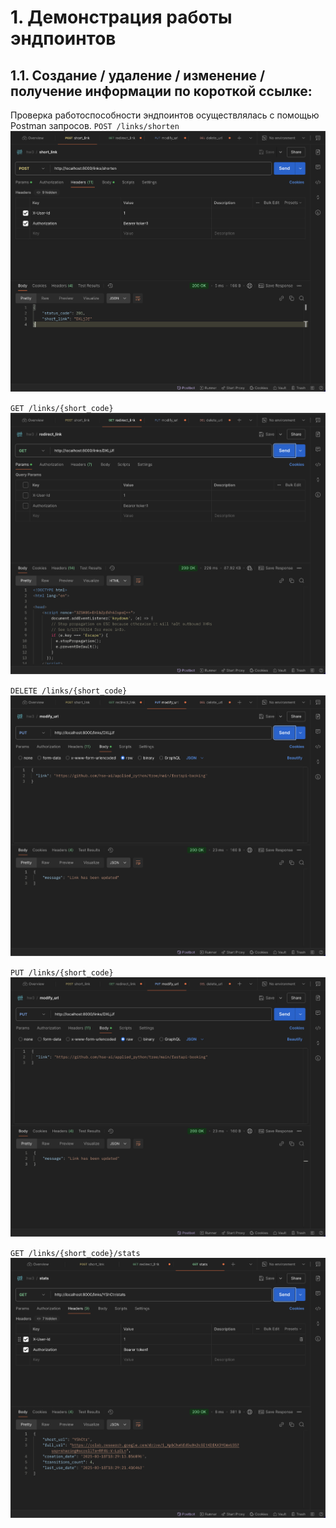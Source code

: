 
# 1. Демонстрация работы эндпоинтов
## 1.1. Создание / удаление / изменение / получение информации по короткой ссылке:
Проверка работоспособности эндпоинтов осуществлялась с помощью Postman запросов.
`POST /links/shorten`
![alt text](image.png)

`GET /links/{short_code}`
![alt text](image-1.png)

`DELETE /links/{short_code}`
![alt text](image-2.png)

`PUT /links/{short_code}`
![alt text](image-4.png)

`GET /links/{short_code}/stats`
![alt text](image-5.png)